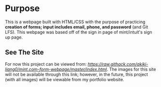 # Purpose
This is a webpage built with HTML/CSS with the purpose of practicing **creation of forms; input includes email, phone, and password** (and Git LFS).
This webpage was based off of the sign in page of mint/intuit's sign up page.

## See The Site
For now this project can be viewed from: *https://raw.githack.com/akiki-liang0/mint.com-form-webpage/master/index.html*.
The images for this site will not be available through this link; however, in the future, this project (with all images) will be viewable from my portfolio website.
